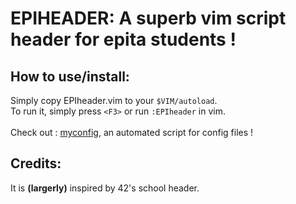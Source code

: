 # EPIHEADER: A superb vim script header for epita students !

## How to use/install:

Simply copy EPIheader.vim to your `$VIM/autoload`.<br>
To run it, simply press `<F3>` or run `:EPIheader` in vim.
<br><br>
Check out : [myconfig](https://www.github.com/Neavend/myconfig "Go to myconfig's Github page"), an automated script for config files !

## Credits:

It is **(largerly)** inspired by 42's school header.
